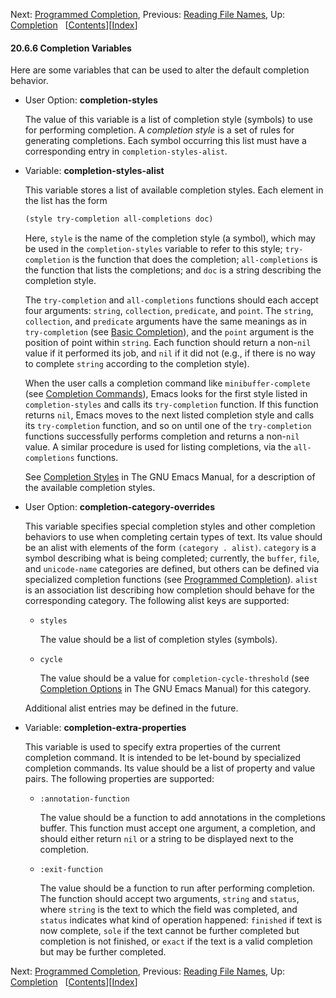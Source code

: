 

Next: [Programmed Completion](Programmed-Completion.html), Previous: [Reading File Names](Reading-File-Names.html), Up: [Completion](Completion.html)   \[[Contents](index.html#SEC_Contents "Table of contents")]\[[Index](Index.html "Index")]

#### 20.6.6 Completion Variables

Here are some variables that can be used to alter the default completion behavior.

*   User Option: **completion-styles**

    The value of this variable is a list of completion style (symbols) to use for performing completion. A *completion style* is a set of rules for generating completions. Each symbol occurring this list must have a corresponding entry in `completion-styles-alist`.

<!---->

*   Variable: **completion-styles-alist**

    This variable stores a list of available completion styles. Each element in the list has the form

    ```lisp
    (style try-completion all-completions doc)
    ```

    Here, `style` is the name of the completion style (a symbol), which may be used in the `completion-styles` variable to refer to this style; `try-completion` is the function that does the completion; `all-completions` is the function that lists the completions; and `doc` is a string describing the completion style.

    The `try-completion` and `all-completions` functions should each accept four arguments: `string`, `collection`, `predicate`, and `point`. The `string`, `collection`, and `predicate` arguments have the same meanings as in `try-completion` (see [Basic Completion](Basic-Completion.html)), and the `point` argument is the position of point within `string`. Each function should return a non-`nil` value if it performed its job, and `nil` if it did not (e.g., if there is no way to complete `string` according to the completion style).

    When the user calls a completion command like `minibuffer-complete` (see [Completion Commands](Completion-Commands.html)), Emacs looks for the first style listed in `completion-styles` and calls its `try-completion` function. If this function returns `nil`, Emacs moves to the next listed completion style and calls its `try-completion` function, and so on until one of the `try-completion` functions successfully performs completion and returns a non-`nil` value. A similar procedure is used for listing completions, via the `all-completions` functions.

    See [Completion Styles](https://www.gnu.org/software/emacs/manual/html_node/emacs/Completion-Styles.html#Completion-Styles) in The GNU Emacs Manual, for a description of the available completion styles.

<!---->

*   User Option: **completion-category-overrides**

    This variable specifies special completion styles and other completion behaviors to use when completing certain types of text. Its value should be an alist with elements of the form `(category . alist)`. `category` is a symbol describing what is being completed; currently, the `buffer`, `file`, and `unicode-name` categories are defined, but others can be defined via specialized completion functions (see [Programmed Completion](Programmed-Completion.html)). `alist` is an association list describing how completion should behave for the corresponding category. The following alist keys are supported:

    *   `styles`

        The value should be a list of completion styles (symbols).

    *   `cycle`

        The value should be a value for `completion-cycle-threshold` (see [Completion Options](https://www.gnu.org/software/emacs/manual/html_node/emacs/Completion-Options.html#Completion-Options) in The GNU Emacs Manual) for this category.

    Additional alist entries may be defined in the future.

<!---->

*   Variable: **completion-extra-properties**

    This variable is used to specify extra properties of the current completion command. It is intended to be let-bound by specialized completion commands. Its value should be a list of property and value pairs. The following properties are supported:

    *   `:annotation-function`

        The value should be a function to add annotations in the completions buffer. This function must accept one argument, a completion, and should either return `nil` or a string to be displayed next to the completion.

    *   `:exit-function`

        The value should be a function to run after performing completion. The function should accept two arguments, `string` and `status`, where `string` is the text to which the field was completed, and `status` indicates what kind of operation happened: `finished` if text is now complete, `sole` if the text cannot be further completed but completion is not finished, or `exact` if the text is a valid completion but may be further completed.

Next: [Programmed Completion](Programmed-Completion.html), Previous: [Reading File Names](Reading-File-Names.html), Up: [Completion](Completion.html)   \[[Contents](index.html#SEC_Contents "Table of contents")]\[[Index](Index.html "Index")]
